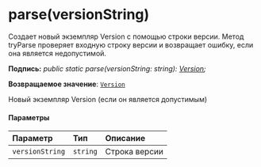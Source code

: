 # <a name="parseversionstring"></a>parse(versionString)




Создает новый экземпляр Version с помощью строки версии. Метод tryParse проверяет входную строку версии и возвращает ошибку, если она является недопустимой.

**Подпись:** _public static parse(versionString: string): [Version](../sp-core-library/version.md);_

**Возвращаемое значение**: [`Version`](../sp-core-library/version.md)



Новый экземпляр Version (если он является допустимым)

#### <a name="parameters"></a>Параметры


| Параметр    | Тип    | Описание |
|:-------------|:---------------|:------------|
| `versionString`    | `string` | Строка версии |


